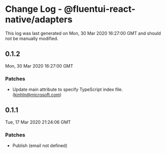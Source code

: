 # Change Log - @fluentui-react-native/adapters

This log was last generated on Mon, 30 Mar 2020 16:27:00 GMT and should not be manually modified.

## 0.1.2
Mon, 30 Mar 2020 16:27:00 GMT

### Patches

- Update main attribute to specify TypeScript index file. (kinhln@microsoft.com)
## 0.1.1
Tue, 17 Mar 2020 21:24:06 GMT

### Patches

- Publish (email not defined)